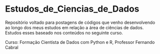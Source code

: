 # Estudos_de_Ciencias_de_Dados
 Repositório voltado para postagens de códigos que venho desenvolvendo ao longo dos meus estudos em relação a área de ciências de dados.
 Estudos esses baseado nos conteúdos no seguinte curso.

Curso: Formação Cientista de Dados com Python e R, Professor Fernando Cabral